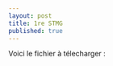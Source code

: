 ```yaml
---
layout: post
title: 1re STMG
published: true
---
```


Voici le fichier à télecharger : <a href="https://github.com/raveluz/raveluz.github.io/blob/master/docs/sneakers.xlsx)"> 




